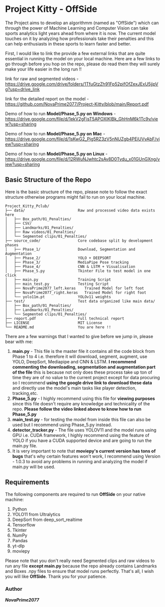 # Project Kitty - OffSide 
The Project aims to develop an algorithmm (named as "OffSide") which can through the power of Machine Learning and Computer Vision can take sports analytics light years ahead from where it is now. The current model touches on it by analyzing how professionals take their penalties and this can help enthusiasts in these sports to learn faster and better. 

First, I would like to link the provide a few external links that are quite essential in running the model on your local machine. Here are a few links to go through before you hop on the repo, please do read them they will surely make your life easier in the long run !!


link for raw and segmented videos - https://drive.google.com/drive/folders/1TfuGtzZh91Fp52pifOfZexJExU5jjpVg?usp=drive_link

link for the detailed report on the model - https://github.com/NovaPrime2077/Project-Kitty/blob/main/Report.pdf

Demo of how to run **Model/Phase_5.py on Windows** - https://drive.google.com/file/d/1ekV2gFisT5APOXIKlBk_GhHnM6k1Tc9v/view?usp=sharing

Demo of how to run **Model/Phase_5.py on Mac** - https://drive.google.com/file/d/1sKwG2_Pig5RZ3zV5nNUZgb4PEiUVvAbF/view?usp=sharing

Demo of how to run **Model/Phase_5.py on Linux** - https://drive.google.com/file/d/12RWuNJwhtc2sAv8D0Tvdu_x01GUnGXng/view?usp=sharing
## Basic Structure of the Repo
Here is the basic structure of the repo, please note to follow the exact structure otherwise programs might fail to run on your local machine.
```
Project_Kitty_Pclub/
├── data/                        Raw and processed video data exists here
│   ├── Box_path/01_Penalties/
│   ├── CSV/
│   ├── Landmarks/01_Penalties/
│   ├── Raw videos/01_Penalties/
│   └── Segmented clips/01_Penalties/
├── source_code/                 Core codebase split by development phases
│   ├── Phase_1/                 Download, Segmentation and Augmentation 
│   ├── Phase_2/                 YOLO + DEEPSORT
│   ├── Phase_3/                 MediaPipe Pose tracking
│   ├── Phase_4/                 CNN & LSTM + Visualisation
│   ├── Phase_5.py               Tkinter File to test model in one click
│   ├── main.py                  Training Script
│   ├── main_test.py             Testing Script
│   ├── NovaPrime2077_left.keras    Trained Model for left foot
│   ├── NovaPrime2077_right.keras   Trained Model for right foot
│   └── yolo11m.pt               YOLOv11 weights
├── test/                        Test data organized like main data/
│   ├── Box_path/01_Penalties/
│   ├── Landmarks/01_Penalties/
│   └── Segmented clips/01_Penalties/
├── report.pdf                   Full technical report
├── LICENSE                      MIT License
└── README.md                    You are here !!
```
There are a few warnings that I wanted to give before we jump in, please bear with me:
1. **main.py** - This file is the master file it contains all the code block from Phase 1 to 4 i.e. therefore it will download, segment, augment, use YOLO, DeepSort, Mediapipe and CNN & LSTM. **I recommend commenting the downloading, segmentation and augmentation part of the file** this is because not only does these process take up ton of time they are of no value to the current project except for data procuring so I recommend **using the google drive link to download these data** and directly use the model's main tasks like player detection, tracking,etc.
2. **Phase_5.py** - I highly recommend using this file for **viewing purposes** since this file doesn't require any knowledge and technicality of the repo.
**Please follow the video linked above to know how to run Phase_5.py**
3. **main_test.py** - for testing the model from inside this file can also be used but I recommend using Phase_5.py instead.  
4. **detector_tracker.py** - The file uses YOLOV11 and the model runs using GPU i.e. CUDA framework, I highly recommend using the feature of YOLO if you have a CUDA supported device and are going to run the main.py file.  
5. It is very important to note that **moviepy's current version has tons of bugs** that's why certain features won't work, I recommend using Version - 1.0.3 to avoid any problems in running and analyzing the model if main.py will be used. 

## Requirements
The following components are required to run **OffSide** on your native machine:
1. Python
2. YOLO11 from Ultralytics
3. DeepSort from deep_sort_realtime
4. Tensorflow
5. Tkinter
6. NumPy
7. Pandas
8. yt-dlp
9. moviepy

Please note that you don't really need Segmented clips and raw videos to run any file **except main.py** because the repo already contains Landmarks and Boxes .npy files to ensure that model runs perfectly. 
That's all, I wish you will like **OffSide**. Thank you for your patience. 
### Author
*****NovaPrime2077***** 


